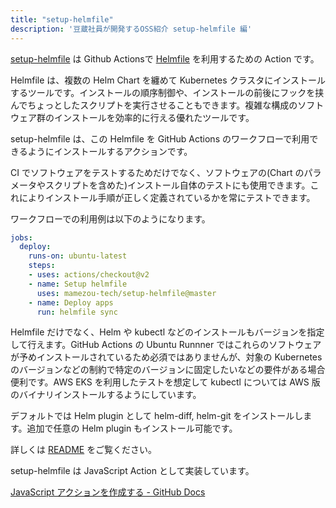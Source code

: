 ```yaml
---
title: "setup-helmfile"
description: '豆蔵社員が開発するOSS紹介 setup-helmfile 編'
---
```

[setup-helmfile](https://github.com/mamezou-tech/setup-helmfile) は Github Actionsで [Helmfile](https://github.com/roboll/helmfile) を利用するための Action です。

Helmfile は、複数の Helm Chart を纏めて Kubernetes クラスタにインストールするツールです。インストールの順序制御や、インストールの前後にフックを挟んでちょっとしたスクリプトを実行させることもできます。複雑な構成のソフトウェア群のインストールを効率的に行える優れたツールです。

setup-helmfile は、この Helmfile を GitHub Actions のワークフローで利用できるようにインストールするアクションです。

CI でソフトウェアをテストするためだけでなく、ソフトウェアの(Chart のパラメータやスクリプトを含めた)インストール自体のテストにも使用できます。これによりインストール手順が正しく定義されているかを常にテストできます。

ワークフローでの利用例は以下のようになります。

```yaml
jobs:
  deploy:
    runs-on: ubuntu-latest
    steps:
    - uses: actions/checkout@v2
    - name: Setup helmfile
      uses: mamezou-tech/setup-helmfile@master
    - name: Deploy apps
      run: helmfile sync
```

Helmfile だけでなく、Helm や kubectl などのインストールもバージョンを指定して行えます。GitHub Actions の Ubuntu Runnner ではこれらのソフトウェアが予めインストールされているため必須ではありませんが、対象の Kubernetes のバージョンなどの制約で特定のバージョンに固定したいなどの要件がある場合便利です。AWS EKS を利用したテストを想定して kubectl については AWS 版のバイナリインストールするようにしています。

デフォルトでは Helm plugin として helm-diff, helm-git をインストールします。追加で任意の Helm plugin もインストール可能です。

詳しくは [README](https://github.com/mamezou-tech/setup-helmfile/blob/master/README.md) をご覧ください。

setup-helmfile は JavaScript Action として実装しています。

[JavaScript アクションを作成する - GitHub Docs](https://docs.github.com/ja/actions/creating-actions/creating-a-javascript-action)
